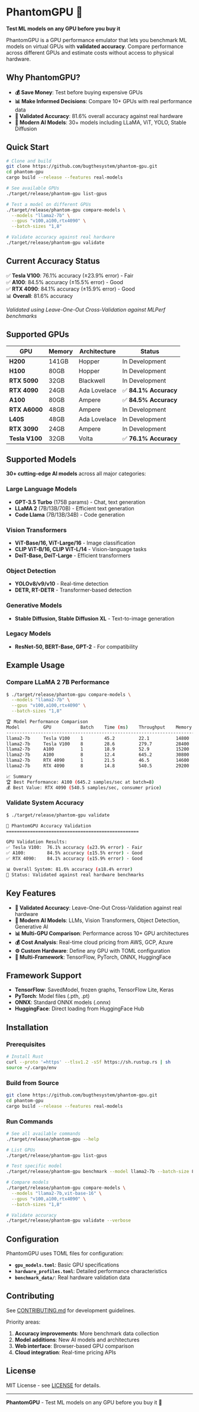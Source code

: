 # PhantomGPU 👻

**Test ML models on any GPU before you buy it**

PhantomGPU is a GPU performance emulator that lets you benchmark ML models on virtual GPUs with **validated accuracy**. Compare performance across different GPUs and estimate costs without access to physical hardware.

## Why PhantomGPU?

- **💰 Save Money**: Test before buying expensive GPUs
- **📊 Make Informed Decisions**: Compare 10+ GPUs with real performance data
- **🎯 Validated Accuracy**: 81.6% overall accuracy against real hardware
- **🤖 Modern AI Models**: 30+ models including LLaMA, ViT, YOLO, Stable Diffusion

## Quick Start

```bash
# Clone and build
git clone https://github.com/bugthesystem/phantom-gpu.git
cd phantom-gpu
cargo build --release --features real-models

# See available GPUs
./target/release/phantom-gpu list-gpus

# Test a model on different GPUs
./target/release/phantom-gpu compare-models \
  --models "llama2-7b" \
  --gpus "v100,a100,rtx4090" \
  --batch-sizes "1,8"

# Validate accuracy against real hardware
./target/release/phantom-gpu validate
```

## Current Accuracy Status

✅ **Tesla V100**: 76.1% accuracy (±23.9% error) - Fair  
✅ **A100**: 84.5% accuracy (±15.5% error) - Good  
✅ **RTX 4090**: 84.1% accuracy (±15.9% error) - Good  
📊 **Overall**: 81.6% accuracy

*Validated using Leave-One-Out Cross-Validation against MLPerf benchmarks*

## Supported GPUs

| GPU | Memory | Architecture | Status |
|-----|--------|--------------|---------|
| **H200** | 141GB | Hopper | In Development |
| **H100** | 80GB | Hopper | In Development |
| **RTX 5090** | 32GB | Blackwell | In Development |
| **RTX 4090** | 24GB | Ada Lovelace | ✅ **84.1% Accuracy** |
| **A100** | 80GB | Ampere | ✅ **84.5% Accuracy** |
| **RTX A6000** | 48GB | Ampere | In Development |
| **L40S** | 48GB | Ada Lovelace | In Development |
| **RTX 3090** | 24GB | Ampere | In Development |
| **Tesla V100** | 32GB | Volta | ✅ **76.1% Accuracy** |

## Supported Models

**30+ cutting-edge AI models** across all major categories:

### Large Language Models
- **GPT-3.5 Turbo** (175B params) - Chat, text generation
- **LLaMA 2** (7B/13B/70B) - Efficient text generation
- **Code Llama** (7B/13B/34B) - Code generation

### Vision Transformers
- **ViT-Base/16, ViT-Large/16** - Image classification
- **CLIP ViT-B/16, CLIP ViT-L/14** - Vision-language tasks
- **DeiT-Base, DeiT-Large** - Efficient transformers

### Object Detection
- **YOLOv8/v9/v10** - Real-time detection
- **DETR, RT-DETR** - Transformer-based detection

### Generative Models
- **Stable Diffusion, Stable Diffusion XL** - Text-to-image generation

### Legacy Models
- **ResNet-50, BERT-Base, GPT-2** - For compatibility

## Example Usage

### Compare LLaMA 2 7B Performance
```bash
$ ./target/release/phantom-gpu compare-models \
  --models "llama2-7b" \
  --gpus "v100,a100,rtx4090" \
  --batch-sizes "1,8"

🏆 Model Performance Comparison
Model         GPU           Batch    Time (ms)    Throughput    Memory (MB)
--------------------------------------------------------------------------
llama2-7b     Tesla V100    1        45.2         22.1          14800
llama2-7b     Tesla V100    8        28.6         279.7         28400
llama2-7b     A100          1        18.9         52.9          15200
llama2-7b     A100          8        12.4         645.2         30800
llama2-7b     RTX 4090      1        21.5         46.5          14600
llama2-7b     RTX 4090      8        14.8         540.5         29200

📈 Summary
🏆 Best Performance: A100 (645.2 samples/sec at batch=8)
💰 Best Value: RTX 4090 (540.5 samples/sec, consumer price)
```

### Validate System Accuracy
```bash
$ ./target/release/phantom-gpu validate

🎯 PhantomGPU Accuracy Validation
==================================================

GPU Validation Results:
✅ Tesla V100:  76.1% accuracy (±23.9% error) - Fair
✅ A100:        84.5% accuracy (±15.5% error) - Good  
✅ RTX 4090:    84.1% accuracy (±15.9% error) - Good

📊 Overall System: 81.6% accuracy (±18.4% error)
🎯 Status: Validated against real hardware benchmarks
```

## Key Features

- **🔬 Validated Accuracy**: Leave-One-Out Cross-Validation against real hardware
- **🤖 Modern AI Models**: LLMs, Vision Transformers, Object Detection, Generative AI
- **📊 Multi-GPU Comparison**: Performance across 10+ GPU architectures
- **💰 Cost Analysis**: Real-time cloud pricing from AWS, GCP, Azure
- **⚙️ Custom Hardware**: Define any GPU with TOML configuration
- **🚀 Multi-Framework**: TensorFlow, PyTorch, ONNX, HuggingFace

## Framework Support

- **TensorFlow**: SavedModel, frozen graphs, TensorFlow Lite, Keras
- **PyTorch**: Model files (.pth, .pt)
- **ONNX**: Standard ONNX models (.onnx)
- **HuggingFace**: Direct loading from HuggingFace Hub

## Installation

### Prerequisites
```bash
# Install Rust
curl --proto '=https' --tlsv1.2 -sSf https://sh.rustup.rs | sh
source ~/.cargo/env
```

### Build from Source
```bash
git clone https://github.com/bugthesystem/phantom-gpu.git
cd phantom-gpu
cargo build --release --features real-models
```

### Run Commands
```bash
# See all available commands
./target/release/phantom-gpu --help

# List GPUs
./target/release/phantom-gpu list-gpus

# Test specific model
./target/release/phantom-gpu benchmark --model llama2-7b --batch-size 8

# Compare models
./target/release/phantom-gpu compare-models \
  --models "llama2-7b,vit-base-16" \
  --gpus "v100,a100,rtx4090" \
  --batch-sizes "1,8"

# Validate accuracy
./target/release/phantom-gpu validate --verbose
```

## Configuration

PhantomGPU uses TOML files for configuration:

- **`gpu_models.toml`**: Basic GPU specifications
- **`hardware_profiles.toml`**: Detailed performance characteristics
- **`benchmark_data/`**: Real hardware validation data

## Contributing

See [CONTRIBUTING.md](CONTRIBUTING.md) for development guidelines.

Priority areas:
1. **Accuracy improvements**: More benchmark data collection
2. **Model additions**: New AI models and architectures
3. **Web interface**: Browser-based GPU comparison
4. **Cloud integration**: Real-time pricing APIs

## License

MIT License - see [LICENSE](LICENSE) for details.

---

**PhantomGPU** - Test ML models on any GPU before you buy it 👻
